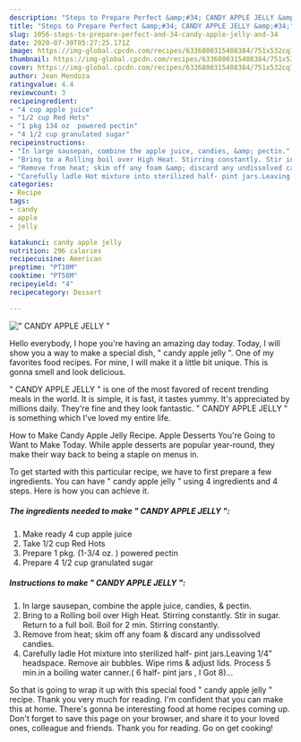 ```yaml
---
description: "Steps to Prepare Perfect &amp;#34; CANDY APPLE JELLY &amp;#34;"
title: "Steps to Prepare Perfect &amp;#34; CANDY APPLE JELLY &amp;#34;"
slug: 1056-steps-to-prepare-perfect-and-34-candy-apple-jelly-and-34
date: 2020-07-30T05:27:25.171Z
image: https://img-global.cpcdn.com/recipes/6336800315408384/751x532cq70/candy-apple-jelly-recipe-main-photo.jpg
thumbnail: https://img-global.cpcdn.com/recipes/6336800315408384/751x532cq70/candy-apple-jelly-recipe-main-photo.jpg
cover: https://img-global.cpcdn.com/recipes/6336800315408384/751x532cq70/candy-apple-jelly-recipe-main-photo.jpg
author: Jean Mendoza
ratingvalue: 4.4
reviewcount: 3
recipeingredient:
- "4 cup apple juice"
- "1/2 cup Red Hots"
- "1 pkg 134 oz  powered pectin"
- "4 1/2 cup granulated sugar"
recipeinstructions:
- "In large sausepan, combine the apple juice, candies, &amp; pectin."
- "Bring to a Rolling boil over High Heat. Stirring constantly. Stir in sugar. Return to a full boil. Boil for 2 min. Stirring constantly."
- "Remove from heat; skim off any foam &amp; discard any undissolved candies."
- "Carefully ladle Hot mixture into sterilized half- pint jars.Leaving 1/4&#34; headspace. Remove air bubbles. Wipe rims &amp; adjust  lids. Process 5 min.in a boiling water canner.( 6 half- pint jars , I Got 8)..."
categories:
- Recipe
tags:
- candy
- apple
- jelly

katakunci: candy apple jelly 
nutrition: 296 calories
recipecuisine: American
preptime: "PT10M"
cooktime: "PT58M"
recipeyield: "4"
recipecategory: Dessert

---
```



![&#34; CANDY APPLE JELLY &#34;](https://img-global.cpcdn.com/recipes/6336800315408384/751x532cq70/candy-apple-jelly-recipe-main-photo.jpg)

Hello everybody, I hope you're having an amazing day today. Today, I will show you a way to make a special dish, &#34; candy apple jelly &#34;. One of my favorites food recipes. For mine, I will make it a little bit unique. This is gonna smell and look delicious.

&#34; CANDY APPLE JELLY &#34; is one of the most favored of recent trending meals in the world. It is simple, it is fast, it tastes yummy. It's appreciated by millions daily. They're fine and they look fantastic. &#34; CANDY APPLE JELLY &#34; is something which I've loved my entire life.

How to Make Candy Apple Jelly Recipe. Apple Desserts You&#39;re Going to Want to Make Today. While apple desserts are popular year-round, they make their way back to being a staple on menus in.


To get started with this particular recipe, we have to first prepare a few ingredients. You can have &#34; candy apple jelly &#34; using 4 ingredients and 4 steps. Here is how you can achieve it.

<!--inarticleads1-->

##### The ingredients needed to make &#34; CANDY APPLE JELLY &#34;:

1. Make ready 4 cup apple juice
1. Take 1/2 cup Red Hots
1. Prepare 1 pkg. (1-3/4 oz. ) powered pectin
1. Prepare 4 1/2 cup granulated sugar




<!--inarticleads2-->

##### Instructions to make &#34; CANDY APPLE JELLY &#34;:

1. In large sausepan, combine the apple juice, candies, &amp; pectin.
1. Bring to a Rolling boil over High Heat. Stirring constantly. Stir in sugar. Return to a full boil. Boil for 2 min. Stirring constantly.
1. Remove from heat; skim off any foam &amp; discard any undissolved candies.
1. Carefully ladle Hot mixture into sterilized half- pint jars.Leaving 1/4&#34; headspace. Remove air bubbles. Wipe rims &amp; adjust  lids. Process 5 min.in a boiling water canner.( 6 half- pint jars , I Got 8)...




So that is going to wrap it up with this special food &#34; candy apple jelly &#34; recipe. Thank you very much for reading. I'm confident that you can make this at home. There's gonna be interesting food at home recipes coming up. Don't forget to save this page on your browser, and share it to your loved ones, colleague and friends. Thank you for reading. Go on get cooking!

